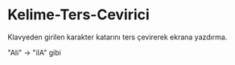 # Kelime-Ters-Cevirici

Klavyeden girilen karakter katarını ters çevirerek ekrana yazdırma.

"Ali" -> "ilA" gibi
